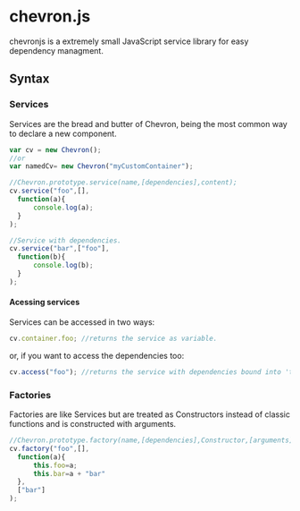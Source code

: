 # chevron.js

chevronjs is a extremely small JavaScript service library for easy dependency managment.

## Syntax

### Services

Services are the bread and butter of Chevron, being the most common way to declare a new component.

```javascript
var cv = new Chevron();
//or
var namedCv= new Chevron("myCustomContainer");

//Chevron.prototype.service(name,[dependencies],content);
cv.service("foo",[],
  function(a){
      console.log(a);
  }
);

//Service with dependencies.
cv.service("bar",["foo"],
  function(b){
      console.log(b);
  }
);
```

#### Acessing services

Services can be accessed in two ways:

```javascript
cv.container.foo; //returns the service as variable.
```

or, if you want to access the dependencies too:

```javascript
cv.access("foo"); //returns the service with dependencies bound into 'this'.
```

### Factories

Factories are like Services but are treated as Constructors instead of classic functions and is constructed with arguments.

```javascript
//Chevron.prototype.factory(name,[dependencies],Constructor,[arguments]);
cv.factory("foo",[],
  function(a){
      this.foo=a;
      this.bar=a + "bar"
  },
  ["bar"]
);
```
